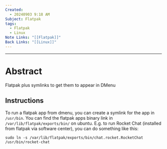 ```yaml
---
Created:
  - 20240903 9:18 AM
Subject: Flatpak
tags:
  - Flatpak
  - Linux
Note Links: "[[Flatpak]]"
Back Links: "[[Linux]]"
---
```

----------------
# Abstract
Flatpak plus symlinks to get them to appear in DMenu

## Instructions
To run a flatpak app from dmenu, you can create a symlink for the app in `/usr/bin`. You can find the flatpak apps binary link in `/var/lib/flatpak/exports/bin/` on ubuntu. E.g. to run Rocket Chat (installed from flatpak via software center), you can do something like this:

```
sudo ln -s /var/lib/flatpak/exports/bin/chat.rocket.RocketChat /usr/bin/rocket-chat
```
